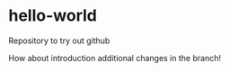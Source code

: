 # hello-world
Repository to try out github

How about introduction additional changes in the branch!
